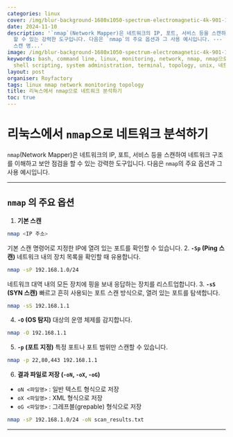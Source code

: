 ```yaml
---
categories: linux
cover: /img/blur-background-1680x1050-spectrum-electromagnetic-4k-901-1.jpg
date: 2024-11-10
description: '`nmap`(Network Mapper)은 네트워크의 IP, 포트, 서비스 등을 스캔하여 네트워크 구조를 이해하고 보안 점검을
  할 수 있는 강력한 도구입니다. 다음은 `nmap`의 주요 옵션과 그 사용 예시입니다. --- 1. **기본 스캔** nmap <IP 주소> 기본
  스캔 명...'
image: /img/blur-background-1680x1050-spectrum-electromagnetic-4k-901-1.jpg
keywords: bash, command line, linux, monitoring, network, nmap, nmap으로, server management,
  shell scripting, system administration, terminal, topology, unix, 네트워크, 리눅스에서, 분석하기
layout: post
organiser: Royfactory
tags: linux nmap network monitoring topology
title: 리눅스에서 nmap으로 네트워크 분석하기
toc: true
---
```


# 리눅스에서 `nmap`으로 네트워크 분석하기

`nmap`(Network Mapper)은 네트워크의 IP, 포트, 서비스 등을 스캔하여 네트워크 구조를 이해하고 보안 점검을 할 수 있는 강력한 도구입니다. 다음은 `nmap`의 주요 옵션과 그 사용 예시입니다.

---

## `nmap` 의 주요 옵션

1. **기본 스캔**
```bash
nmap <IP 주소>
```
기본 스캔 명령어로 지정한 IP에 열려 있는 포트를 확인할 수 있습니다.
2. **`-Sp` (Ping 스캔)** 네트워크 내의 장치 목록을 확인할 때 유용합니다.
```bash
nmap -sP 192.168.1.0/24
```
네트워크 대역 내의 모든 장치에 핑을 보내 응답하는 장치를 리스트업합니다.
3. **`-sS` (SYN 스캔)** 빠르고 흔히 사용되는 포트 스캔 방식으로, 열려 있는 포트를 탐색합니다.
```bash
nmap -sS 192.168.1.1
```
4. **`-O` (OS 탐지)** 대상의 운영 체제를 감지합니다.
```bash
nmap -O 192.168.1.1
```
5. **`-p` (포트 지정)** 특정 포트나 포트 범위만 스캔할 수 있습니다.
```bash
nmap -p 22,80,443 192.168.1.1
```
6. **결과 파일로 저장 (`-oN`, `-oX`, `-oG`)**
  - `oN <파일명>` : 일반 텍스트 형식으로 저장
  - `oX <파일명>` : XML 형식으로 저장
  - `oG <파일명>` : 그레프블(grepable) 형식으로 저장
```bash
nmap -sP 192.168.1.0/24 -oN scan_results.txt
```

---



